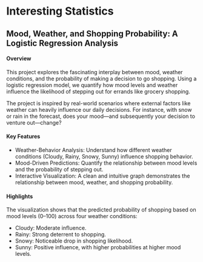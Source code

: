 # Interesting Statistics

## Mood, Weather, and Shopping Probability: A Logistic Regression Analysis
#### Overview
This project explores the fascinating interplay between mood, weather conditions, and the probability of making a decision to go shopping. Using a logistic regression model, we quantify how mood levels and weather influence the likelihood of stepping out for errands like grocery shopping.

The project is inspired by real-world scenarios where external factors like weather can heavily influence our daily decisions. For instance, with snow or rain in the forecast, does your mood—and subsequently your decision to venture out—change?

#### Key Features
- Weather-Behavior Analysis: Understand how different weather conditions (Cloudy, Rainy, Snowy, Sunny) influence shopping behavior.
- Mood-Driven Predictions: Quantify the relationship between mood levels and the probability of stepping out.
- Interactive Visualization: A clean and intuitive graph demonstrates the relationship between mood, weather, and shopping probability.

#### Highlights
The visualization shows that the predicted probability of shopping based on mood levels (0–100) across four weather conditions:

- Cloudy: Moderate influence.
- Rainy: Strong deterrent to shopping.
- Snowy: Noticeable drop in shopping likelihood.
- Sunny: Positive influence, with higher probabilities at higher mood levels.